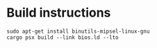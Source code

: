 # Build instructions

```
sudo apt-get install binutils-mipsel-linux-gnu
cargo psx build --link bios.ld --lto
```
